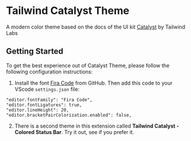 # Tailwind Catalyst Theme

A modern color theme based on the docs of the UI kit [Catalyst]("https://tailwindui.com/templates/catalyst") by Tailwind Labs

## Getting Started

To get the best experience out of Catalyst Theme, please follow the following configuration instructions:

1. Install the font [Fira Code]("https://github.com/tonsky/FiraCode/releases/latest") from GitHub. Then add this code to your VScode `settings.json` file: 
```
"editor.fontFamily": "Fira Code",
"editor.fontLigatures": true,
"editor.lineHeight": 20,
"editor.bracketPairColorization.enabled": false,
```

2. There is a second theme in this extension called **Tailwind Catalyst - Colored Status Bar**. Try it out, see if you prefer it.